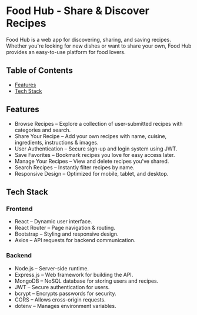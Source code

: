# Food Hub - Share & Discover Recipes  

Food Hub is a web app for discovering, sharing, and saving recipes. Whether you're looking for new dishes or want to share your own, Food Hub provides an easy-to-use platform for food lovers.  

## Table of Contents  
- [Features](#features)  
- [Tech Stack](#tech-stack)  

## Features  

- Browse Recipes – Explore a collection of user-submitted recipes with categories and search.  
- Share Your Recipe – Add your own recipes with name, cuisine, ingredients, instructions & images.  
- User Authentication – Secure sign-up and login system using JWT.  
- Save Favorites – Bookmark recipes you love for easy access later.  
- Manage Your Recipes – View and delete recipes you've shared.  
- Search Recipes – Instantly filter recipes by name.  
- Responsive Design – Optimized for mobile, tablet, and desktop.  

## Tech Stack  

### Frontend  
- React – Dynamic user interface.  
- React Router – Page navigation & routing.  
- Bootstrap – Styling and responsive design.  
- Axios – API requests for backend communication.  

### Backend  
- Node.js – Server-side runtime.  
- Express.js – Web framework for building the API.  
- MongoDB – NoSQL database for storing users and recipes.  
- JWT – Secure authentication for users.  
- bcrypt – Encrypts passwords for security.  
- CORS – Allows cross-origin requests.  
- dotenv – Manages environment variables.  
